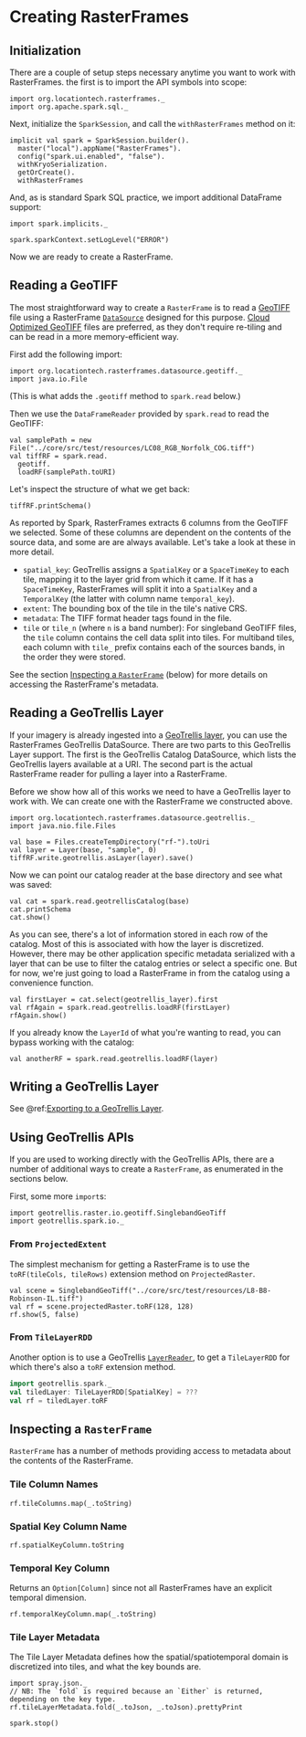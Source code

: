 # Creating&nbsp;RasterFrames

## Initialization

There are a couple of setup steps necessary anytime you want to work with RasterFrames. the first is to import the API symbols into scope:



```tut:silent
import org.locationtech.rasterframes._
import org.apache.spark.sql._
```


Next, initialize the `SparkSession`, and call the `withRasterFrames` method on it:


```tut:silent
implicit val spark = SparkSession.builder().
  master("local").appName("RasterFrames").
  config("spark.ui.enabled", "false").
  withKryoSerialization.
  getOrCreate().
  withRasterFrames
```

And, as is standard Spark SQL practice, we import additional DataFrame support:

```tut:silent
import spark.implicits._
```

```tut:invisible
spark.sparkContext.setLogLevel("ERROR")
```

Now we are ready to create a RasterFrame.

## Reading a GeoTIFF

The most straightforward way to create a `RasterFrame` is to read a [GeoTIFF](https://en.wikipedia.org/wiki/GeoTIFF)
file using a RasterFrame [`DataSource`](https://spark.apache.org/docs/latest/sql-programming-guide.html#data-sources)
designed for this purpose. [Cloud Optimized GeoTIFF](http://www.cogeo.org/) files are preferred, as they don't require re-tiling and can be read in a more memory-efficient way.

First add the following import:


```tut:silent
import org.locationtech.rasterframes.datasource.geotiff._
import java.io.File
```

(This is what adds the `.geotiff` method to `spark.read` below.)

Then we use the `DataFrameReader` provided by `spark.read` to read the GeoTIFF:


```tut:book
val samplePath = new File("../core/src/test/resources/LC08_RGB_Norfolk_COG.tiff")
val tiffRF = spark.read.
  geotiff.
  loadRF(samplePath.toURI)
```


Let's inspect the structure of what we get back:


```tut
tiffRF.printSchema()
```

As reported by Spark, RasterFrames extracts 6 columns from the GeoTIFF we selected. Some of these columns are dependent
on the contents of the source data, and some are are always available. Let's take a look at these in more detail.

* `spatial_key`: GeoTrellis assigns a `SpatialKey` or a `SpaceTimeKey` to each tile, mapping it to the layer grid from
which it came. If it has a `SpaceTimeKey`, RasterFrames will split it into a `SpatialKey` and a `TemporalKey` (the
latter with column name `temporal_key`).
* `extent`: The bounding box of the tile in the tile's native CRS.
* `metadata`: The TIFF format header tags found in the file.
* `tile` or `tile_n` (where `n` is a band number): For singleband GeoTIFF files, the `tile` column contains the cell
data split into tiles. For multiband tiles, each column with `tile_` prefix contains each of the sources bands,
in the order they were stored.

See the section [Inspecting a `RasterFrame`](#inspecting-a--code-rasterframe--code-) (below) for more details on accessing the RasterFrame's metadata.

## Reading a GeoTrellis Layer

If your imagery is already ingested into a [GeoTrellis layer](https://docs.geotrellis.io/en/latest/guide/spark.html#writing-layers),
you can use the RasterFrames GeoTrellis DataSource. There are two parts to this GeoTrellis Layer support. The first
is the GeoTrellis Catalog DataSource, which lists the GeoTrellis layers available at a URI. The second part is the actual
RasterFrame reader for pulling a layer into a RasterFrame.

Before we show how all of this works we need to have a GeoTrellis layer to work with. We can create one with the RasterFrame we constructed above.


```tut:silent
import org.locationtech.rasterframes.datasource.geotrellis._
import java.nio.file.Files

val base = Files.createTempDirectory("rf-").toUri
val layer = Layer(base, "sample", 0)
tiffRF.write.geotrellis.asLayer(layer).save()
```

Now we can point our catalog reader at the base directory and see what was saved:

```tut
val cat = spark.read.geotrellisCatalog(base)
cat.printSchema
cat.show()
```

As you can see, there's a lot of information stored in each row of the catalog. Most of this is associated with how the
layer is discretized. However, there may be other application specific metadata serialized with a layer that can be use
to filter the catalog entries or select a specific one. But for now, we're just going to load a RasterFrame in from the
catalog using a convenience function.

```tut
val firstLayer = cat.select(geotrellis_layer).first
val rfAgain = spark.read.geotrellis.loadRF(firstLayer)
rfAgain.show()
```

If you already know the `LayerId` of what you're wanting to read, you can bypass working with the catalog:

```tut
val anotherRF = spark.read.geotrellis.loadRF(layer)
```

## Writing a GeoTrellis Layer

See @ref:[Exporting to a GeoTrellis Layer](creating-rasterframes.md#exporting-to-a-geotrellis-layer).

## Using GeoTrellis APIs

If you are used to working directly with the GeoTrellis APIs, there are a number of additional ways to create a `RasterFrame`, as enumerated in the sections below.

First, some more `import`s:

```tut:silent
import geotrellis.raster.io.geotiff.SinglebandGeoTiff
import geotrellis.spark.io._
```


### From `ProjectedExtent`

The simplest mechanism for getting a RasterFrame is to use the `toRF(tileCols, tileRows)` extension method on `ProjectedRaster`.


```tut
val scene = SinglebandGeoTiff("../core/src/test/resources/L8-B8-Robinson-IL.tiff")
val rf = scene.projectedRaster.toRF(128, 128)
rf.show(5, false)
```


### From `TileLayerRDD`

Another option is to use a GeoTrellis [`LayerReader`](https://docs.geotrellis.io/en/latest/guide/tile-backends.html),
to get a `TileLayerRDD` for which there's also a `toRF` extension method.


```scala
import geotrellis.spark._
val tiledLayer: TileLayerRDD[SpatialKey] = ???
val rf = tiledLayer.toRF
```


## Inspecting a `RasterFrame`

`RasterFrame` has a number of methods providing access to metadata about the contents of the RasterFrame.

### Tile Column Names


```tut:book
rf.tileColumns.map(_.toString)
```


### Spatial Key Column Name


```tut:book
rf.spatialKeyColumn.toString
```

### Temporal Key Column

Returns an `Option[Column]` since not all RasterFrames have an explicit temporal dimension.

```tut:book
rf.temporalKeyColumn.map(_.toString)
```

### Tile Layer Metadata

The Tile Layer Metadata defines how the spatial/spatiotemporal domain is discretized into tiles, and what the key bounds are.

```tut
import spray.json._
// NB: The `fold` is required because an `Either` is returned, depending on the key type.
rf.tileLayerMetadata.fold(_.toJson, _.toJson).prettyPrint
```

```tut:invisible
spark.stop()
```

